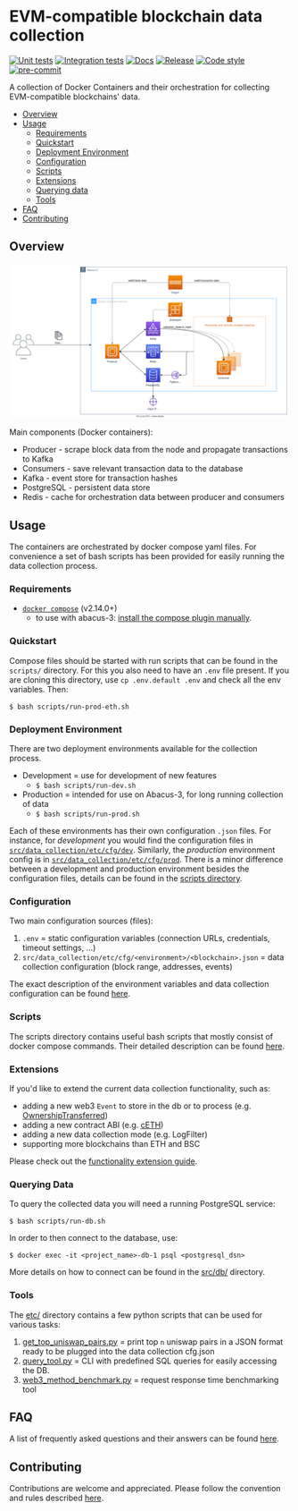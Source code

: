 # EVM-compatible blockchain data collection

[![Unit tests](https://github.com/uzh-eth-mp/app/actions/workflows/test-unit.yaml/badge.svg)](https://github.com/uzh-eth-mp/app/actions/workflows/test-unit.yaml)
[![Integration tests](https://github.com/uzh-eth-mp/app/actions/workflows/test-database.yaml/badge.svg)](https://github.com/uzh-eth-mp/app/actions/workflows/test-database.yaml)
[![Docs](https://github.com/uzh-eth-mp/app/actions/workflows/publish-docs.yaml/badge.svg)](https://uzh-eth-mp.github.io/app/)
[![Release](https://img.shields.io/github/v/release/uzh-eth-mp/app?style=flat)](https://github.com/uzh-eth-mp/app/releases/)
[![Code style](https://img.shields.io/badge/code%20style-black-000000.svg)](https://github.com/psf/black)
[![pre-commit](https://img.shields.io/badge/pre--commit-enabled-brightgreen?logo=pre-commit)](https://github.com/pre-commit/pre-commit)

A collection of Docker Containers and their orchestration for collecting EVM-compatible blockchains' data.

* [Overview](#overview)
* [Usage](#usage)
    * [Requirements](#requirements)
    * [Quickstart](#quickstart)
    * [Deployment Environment](#deployment-environment)
    * [Configuration](#configuration)
    * [Scripts](#scripts)
    * [Extensions](#extensions)
    * [Querying data](#querying-data)
    * [Tools](#tools)
* [FAQ](docs/faq.md)
* [Contributing](docs/contributing.md)

## Overview

![App overview](etc/img/overview.svg)

Main components (Docker containers):

* Producer - scrape block data from the node and propagate transactions to Kafka
* Consumers - save relevant transaction data to the database
* Kafka - event store for transaction hashes
* PostgreSQL - persistent data store
* Redis - cache for orchestration data between producer and consumers

## Usage
The containers are orchestrated by docker compose yaml files. For convenience a set of bash scripts has been provided for easily running the data collection process.

### Requirements
* [`docker compose`](https://docs.docker.com/compose/#compose-v2-and-the-new-docker-compose-command) (v2.14.0+)
    * to use with abacus-3: [install the compose plugin manually](https://docs.docker.com/compose/install/linux/#install-the-plugin-manually).

### Quickstart
Compose files should be started with run scripts that can be found in the `scripts/` directory. For this you also need to have an `.env` file present. If you are cloning this directory, use `cp .env.default .env` and check all the env variables. Then:
```
$ bash scripts/run-prod-eth.sh
```

### Deployment Environment
There are two deployment environments available for the collection process.

* Development = use for development of new features
    * `$ bash scripts/run-dev.sh`
* Production = intended for use on Abacus-3, for long running collection of data
    * `$ bash scripts/run-prod.sh`

Each of these environments has their own configuration `.json` files. For instance, for *development* you would find the configuration files in [`src/data_collection/etc/cfg/dev`](src/data_collection/etc/cfg/dev/). Similarly, the *production* environment config is in [`src/data_collection/etc/cfg/prod`](src/data_collection/etc/cfg/prod/).
There is a minor difference between a development and production environment besides the configuration files, details can be found in the [scripts directory](scripts/README.md).

### Configuration
Two main configuration sources (files):

1. `.env` = static configuration variables (connection URLs, credentials, timeout settings, ...)
2. `src/data_collection/etc/cfg/<environment>/<blockchain>.json` = data collection configuration (block range, addresses, events)

The exact description of the environment variables and data collection configuration can be found [here](docs/configuration.md).
### Scripts
The scripts directory contains useful bash scripts that mostly consist of docker compose commands. Their detailed description can be found [here](scripts/README.md).
### Extensions
If you'd like to extend the current data collection functionality, such as:

* adding a new web3 `Event` to store in the db or to process (e.g. [OwnershipTransferred](https://docs.openzeppelin.com/contracts/2.x/api/ownership#Ownable-OwnershipTransferred-address-address-))
* adding a new contract ABI (e.g. [cETH](https://compound.finance/Developers/abi/mainnet/cETH))
* adding a new data collection mode (e.g. LogFilter)
* supporting more blockchains than ETH and BSC

Please check out the [functionality extension guide](docs/extensions.md).

### Querying Data
To query the collected data you will need a running PostgreSQL service:
```
$ bash scripts/run-db.sh
```

In order to then connect to the database, use:
```
$ docker exec -it <project_name>-db-1 psql <postgresql_dsn>
```
More details on how to connect can be found in the [src/db/](src/db/README.md) directory.


### Tools
The [etc/](etc/) directory contains a few python scripts that can be used for various tasks:

1. [get_top_uniswap_pairs.py](etc/get_top_uniswap_pairs.py) = print top `n` uniswap pairs in a JSON format ready to be plugged into the data collection cfg.json
2. [query_tool.py](etc/query_tool.py) = CLI with predefined SQL queries for easily accessing the DB.
3. [web3_method_benchmark.py](etc/web3_method_benchmark.py) = request response time benchmarking tool

## FAQ
A list of frequently asked questions and their answers can be found [here](docs/faq.md).

## Contributing
Contributions are welcome and appreciated. Please follow the convention and rules described [here](docs/contributing.md).
